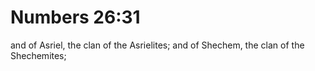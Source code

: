 # Numbers 26:31

and of Asriel, the clan of the Asrielites; and of Shechem, the clan of the Shechemites;
